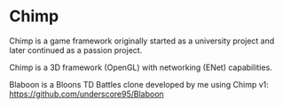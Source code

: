 # Chimp

Chimp is a game framework originally started as a university project and later continued as a passion project.

Chimp is a 3D framework (OpenGL) with networking (ENet) capabilities.

Blaboon is a Bloons TD Battles clone developed by me using Chimp v1: https://github.com/underscore95/Blaboon
